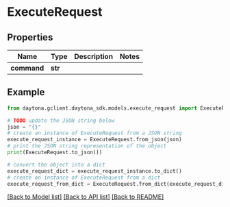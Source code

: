 # ExecuteRequest


## Properties

Name | Type | Description | Notes
------------ | ------------- | ------------- | -------------
**command** | **str** |  | 

## Example

```python
from daytona.gclient.daytona_sdk.models.execute_request import ExecuteRequest

# TODO update the JSON string below
json = "{}"
# create an instance of ExecuteRequest from a JSON string
execute_request_instance = ExecuteRequest.from_json(json)
# print the JSON string representation of the object
print(ExecuteRequest.to_json())

# convert the object into a dict
execute_request_dict = execute_request_instance.to_dict()
# create an instance of ExecuteRequest from a dict
execute_request_from_dict = ExecuteRequest.from_dict(execute_request_dict)
```
[[Back to Model list]](../README.md#documentation-for-models) [[Back to API list]](../README.md#documentation-for-api-endpoints) [[Back to README]](../README.md)



